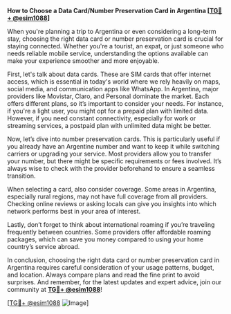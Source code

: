 **How to Choose a Data Card/Number Preservation Card in Argentina [[TG💪+ @esim1088](https://t.me/s/esim1088)]**

When you're planning a trip to Argentina or even considering a long-term stay, choosing the right data card or number preservation card is crucial for staying connected. Whether you're a tourist, an expat, or just someone who needs reliable mobile service, understanding the options available can make your experience smoother and more enjoyable.

First, let's talk about data cards. These are SIM cards that offer internet access, which is essential in today's world where we rely heavily on maps, social media, and communication apps like WhatsApp. In Argentina, major providers like Movistar, Claro, and Personal dominate the market. Each offers different plans, so it’s important to consider your needs. For instance, if you're a light user, you might opt for a prepaid plan with limited data. However, if you need constant connectivity, especially for work or streaming services, a postpaid plan with unlimited data might be better.

Now, let’s dive into number preservation cards. This is particularly useful if you already have an Argentine number and want to keep it while switching carriers or upgrading your service. Most providers allow you to transfer your number, but there might be specific requirements or fees involved. It’s always wise to check with the provider beforehand to ensure a seamless transition.

When selecting a card, also consider coverage. Some areas in Argentina, especially rural regions, may not have full coverage from all providers. Checking online reviews or asking locals can give you insights into which network performs best in your area of interest.

Lastly, don’t forget to think about international roaming if you’re traveling frequently between countries. Some providers offer affordable roaming packages, which can save you money compared to using your home country’s service abroad.

In conclusion, choosing the right data card or number preservation card in Argentina requires careful consideration of your usage patterns, budget, and location. Always compare plans and read the fine print to avoid surprises. And remember, for the latest updates and expert advice, join our community at **[TG💪+ @esim1088](https://t.me/s/esim1088)**!

[[TG💪+ @esim1088](https://t.me/s/esim1088) ![Image](https://i.postimg.cc/Y0z9fWf4/image.png)]